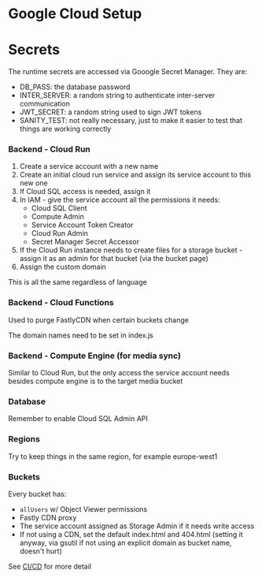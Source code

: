 # Google Cloud Setup

# Secrets

The runtime secrets are accessed via Gooogle Secret Manager. They are:

  * DB_PASS: the database password
  * INTER_SERVER: a random string to authenticate inter-server communication
  * JWT_SECRET: a random string used to sign JWT tokens
  * SANITY_TEST: not really necessary, just to make it easier to test that things are working correctly

### Backend - Cloud Run

1. Create a service account with a new name
2. Create an initial cloud run service and assign its service account to this new one
3. If Cloud SQL access is needed, assign it
4. In IAM - give the service account all the permissions it needs:
    * Cloud SQL Client
    * Compute Admin
    * Service Account Token Creator
    * Cloud Run Admin
    * Secret Manager Secret Accessor
5. If the Cloud Run instance needs to create files for a storage bucket - assign it as an admin for that bucket (via the bucket page)
6. Assign the custom domain

This is all the same regardless of language

### Backend - Cloud Functions 

Used to purge FastlyCDN when certain buckets change

The domain names need to be set in index.js

### Backend - Compute Engine (for media sync)

Similar to Cloud Run, but the only access the service account needs besides compute engine is to the target media bucket

### Database

Remember to enable Cloud SQL Admin API


### Regions

Try to keep things in the same region, for example europe-west1

### Buckets

Every bucket has:
  * `allUsers` w/ Object Viewer permissions
  * Fastly CDN proxy
  * The service account assigned as Storage Admin if it needs write access
  * If not using a CDN, set the default index.html and 404.html (setting it anyway, via gsutil if not using an explicit domain as bucket name, doesn't hurt)

See [CI/CD](../ci-cd/ci_cd.md) for more detail